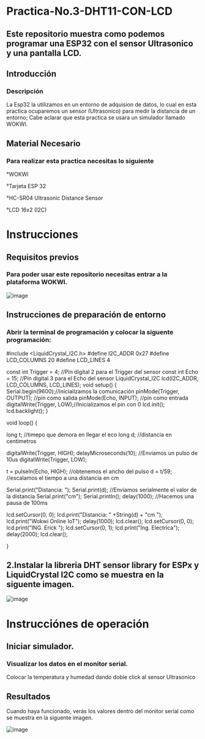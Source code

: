 # Practica-No.3-DHT11-CON-LCD

## Este repositorio muestra como podemos programar una ESP32 con el sensor Ultrasonico y una pantalla LCD.

## Introducción
### Descripción
La Esp32 la utilizamos en un entorno de adquision de datos, lo cual en esta practica ocuparemos un sensor (Ultrasonico) para medir la distancia de un entorno; Cabe aclarar que esta practica se usara un simulador llamado WOKWI.

## Material Necesario
### Para realizar esta practica necesitas lo siguiente

°WOKWI

°Tarjeta ESP 32

°HC-SR04 Ultrasonic Distance Sensor

°LCD 16x2 (I2C)

# Instrucciones
## Requisitos previos
### Para poder usar este repositorio necesitas entrar a la plataforma WOKWI.

![image](https://github.com/ErickRomeroRamos/Practica-No.3-DHT11-CON-LCD/assets/153964793/a23678e1-04e3-482c-8150-d902453c0f84)

## Instrucciones de preparación de entorno
### Abrir la terminal de programación y colocar la siguente programación:

#include <LiquidCrystal_I2C.h>
#define I2C_ADDR    0x27
#define LCD_COLUMNS 20
#define LCD_LINES   4

const int Trigger = 4;   //Pin digital 2 para el Trigger del sensor
const int Echo = 15;   //Pin digital 3 para el Echo del sensor
LiquidCrystal_I2C lcd(I2C_ADDR, LCD_COLUMNS, LCD_LINES);
void setup() {
  Serial.begin(9600);//iniciailzamos la comunicación
  pinMode(Trigger, OUTPUT); //pin como salida
  pinMode(Echo, INPUT);  //pin como entrada
  digitalWrite(Trigger, LOW);//Inicializamos el pin con 0
  lcd.init();
  lcd.backlight();
}

void loop()
{

  long t; //timepo que demora en llegar el eco
  long d; //distancia en centimetros

  digitalWrite(Trigger, HIGH);
  delayMicroseconds(10);          //Enviamos un pulso de 10us
  digitalWrite(Trigger, LOW);
  
  t = pulseIn(Echo, HIGH); //obtenemos el ancho del pulso
  d = t/59;             //escalamos el tiempo a una distancia en cm
  
  Serial.print("Distancia: ");
  Serial.print(d);      //Enviamos serialmente el valor de la distancia
  Serial.print("cm");
  Serial.println();
  delay(1000);          //Hacemos una pausa de 100ms
 
  lcd.setCursor(0, 0);
  lcd.print("Distancia: " +String(d) + "cm  ");
  lcd.print("Wokwi Online IoT");
  delay(1000);
  lcd.clear();
  lcd.setCursor(0, 0);
  lcd.print("ING. Erick ");
  lcd.setCursor(0, 1);
  lcd.print("Ing. Electrica");
  delay(2000);
  lcd.clear();

}

## 2.Instalar la libreria DHT sensor library for ESPx y LiquidCrystal I2C como se muestra en la siguente imagen.

![image](https://github.com/ErickRomeroRamos/Practica-No.3-DHT11-CON-LCD/assets/153964793/888ee2a3-2278-4e4d-aaac-69898006cbfd)

# Instrucciónes de operación
## Iniciar simulador.
### Visualizar los datos en el monitor serial.
Colocar la temperatura y humedad dando doble click al sensor Ultrasonico
## Resultados
Cuando haya funcionado, verás los valores dentro del monitor serial como se muestra en la siguente imagen.

![image](https://github.com/ErickRomeroRamos/Practica-No.3-DHT11-CON-LCD/assets/153964793/ab22e078-93a7-4cd3-a9d7-09381446d1f5)

